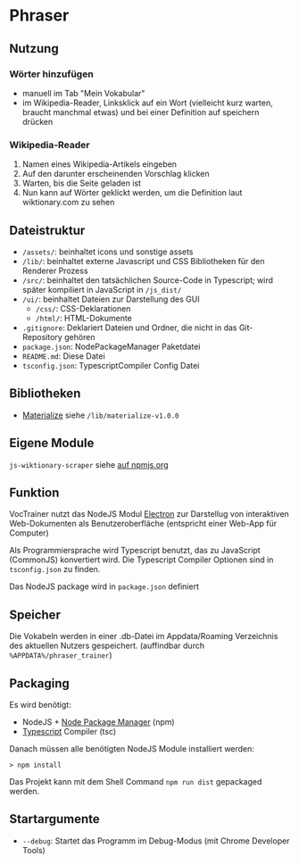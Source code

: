 # Phraser

## Nutzung

### Wörter hinzufügen

- manuell im Tab "Mein Vokabular"
- im Wikipedia-Reader, Linksklick auf ein Wort (vielleicht kurz warten, braucht manchmal etwas) und bei einer Definition auf speichern drücken

### Wikipedia-Reader

1) Namen eines Wikipedia-Artikels eingeben
2) Auf den darunter erscheinenden Vorschlag klicken
3) Warten, bis die Seite geladen ist
4) Nun kann auf Wörter geklickt werden, um die Definition laut wiktionary.com zu sehen

## Dateistruktur

- `/assets/`: beinhaltet icons und sonstige assets
- `/lib/`: beinhaltet externe Javascript und CSS Bibliotheken für den Renderer Prozess
- `/src/`: beinhaltet den tatsächlichen Source-Code in Typescript; wird später kompiliert in JavaScript in `/js_dist/`
- `/ui/`: beinhaltet Dateien zur Darstellung des GUI
    - `/css/`: CSS-Deklarationen
    - `/html/`: HTML-Dokumente
- `.gitignore`: Deklariert Dateien und Ordner, die nicht in das Git-Repository gehören
- `package.json`: NodePackageManager Paketdatei
- `README.md`: Diese Datei
- `tsconfig.json`: TypescriptCompiler Config Datei

## Bibliotheken

- [Materialize](https://materializecss.com/) siehe `/lib/materialize-v1.0.0`

## Eigene Module

`js-wiktionary-scraper` siehe [auf npmjs.org](https://www.npmjs.com/package/js-wiktionary-scraper)

## Funktion

VocTrainer nutzt das NodeJS Modul [Electron](https://www.electronjs.org/) zur Darstellug von interaktiven Web-Dokumenten als Benutzeroberfläche (entspricht einer Web-App für Computer)

Als Programmiersprache wird Typescript benutzt, das zu JavaScript (CommonJS) konvertiert wird. Die Typescript Compiler Optionen sind in `tsconfig.json` zu finden.

Das NodeJS package wird in `package.json` definiert

## Speicher

Die Vokabeln werden in einer .db-Datei im Appdata/Roaming Verzeichnis des aktuellen Nutzers gespeichert. (auffindbar durch `%APPDATA%/phraser_trainer`)

## Packaging

Es wird benötigt:
- NodeJS + [Node Package Manager](https://nodejs.org/) (npm)
- [Typescript](https://www.typescriptlang.org/) Compiler (tsc)

Danach müssen alle benötigten NodeJS Module installiert werden:

`> npm install`

Das Projekt kann mit dem Shell Command `npm run dist` gepackaged werden.

## Startargumente

- `--debug`: Startet das Programm im Debug-Modus (mit Chrome Developer Tools)
